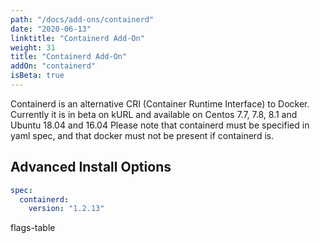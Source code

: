 ```yaml
---
path: "/docs/add-ons/containerd"
date: "2020-06-13"
linktitle: "Containerd Add-On"
weight: 31
title: "Containerd Add-On"
addOn: "containerd"
isBeta: true
---
```

Containerd is an alternative CRI (Container Runtime Interface) to Docker.
Currently it is in beta on kURL and available on Centos 7.7, 7.8, 8.1 and Ubuntu 18.04 and 16.04
Please note that containerd must be specified in yaml spec, and that docker must not be present if containerd is.

## Advanced Install Options

```yaml
spec:
  containerd:
    version: "1.2.13"
```

flags-table
